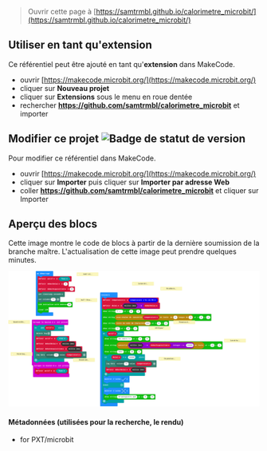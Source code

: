 
> Ouvrir cette page à [https://samtrmbl.github.io/calorimetre_microbit/](https://samtrmbl.github.io/calorimetre_microbit/)

## Utiliser en tant qu'extension

Ce référentiel peut être ajouté en tant qu'**extension** dans MakeCode.

* ouvrir [https://makecode.microbit.org/](https://makecode.microbit.org/)
* cliquer sur **Nouveau projet**
* cliquer sur **Extensions** sous le menu en roue dentée
* rechercher **https://github.com/samtrmbl/calorimetre_microbit** et importer

## Modifier ce projet ![Badge de statut de version](https://github.com/samtrmbl/calorimetre_microbit/workflows/MakeCode/badge.svg)

Pour modifier ce référentiel dans MakeCode.

* ouvrir [https://makecode.microbit.org/](https://makecode.microbit.org/)
* cliquer sur **Importer** puis cliquer sur **Importer par adresse Web**
* coller **https://github.com/samtrmbl/calorimetre_microbit** et cliquer sur Importer

## Aperçu des blocs

Cette image montre le code de blocs à partir de la dernière soumission de la branche maître.
L'actualisation de cette image peut prendre quelques minutes.

![Un rendu visuel des blocs](https://github.com/samtrmbl/calorimetre_microbit/raw/master/.github/makecode/blocks.png)

#### Métadonnées (utilisées pour la recherche, le rendu)

* for PXT/microbit
<script src="https://makecode.com/gh-pages-embed.js"></script><script>makeCodeRender("{{ site.makecode.home_url }}", "{{ site.github.owner_name }}/{{ site.github.repository_name }}");</script>
